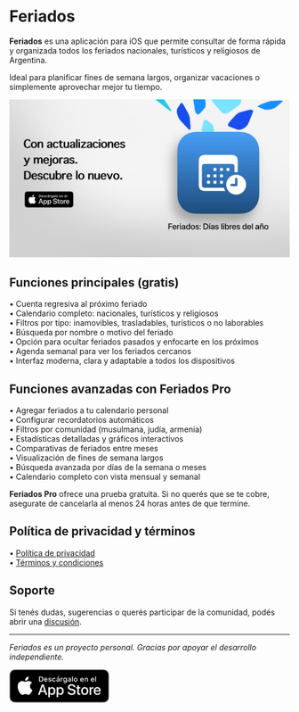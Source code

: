 # Feriados

**Feriados** es una aplicación para iOS que permite consultar de forma rápida y organizada todos los feriados nacionales, turísticos y religiosos de Argentina.

Ideal para planificar fines de semana largos, organizar vacaciones o simplemente aprovechar mejor tu tiempo.

<img src="images/banner.png" alt="Feriados App">

## Funciones principales (gratis)

• Cuenta regresiva al próximo feriado  
• Calendario completo: nacionales, turísticos y religiosos  
• Filtros por tipo: inamovibles, trasladables, turísticos o no laborables  
• Búsqueda por nombre o motivo del feriado  
• Opción para ocultar feriados pasados y enfocarte en los próximos  
• Agenda semanal para ver los feriados cercanos  
• Interfaz moderna, clara y adaptable a todos los dispositivos  

## Funciones avanzadas con Feriados Pro

• Agregar feriados a tu calendario personal  
• Configurar recordatorios automáticos  
• Filtros por comunidad (musulmana, judía, armenia)  
• Estadísticas detalladas y gráficos interactivos  
• Comparativas de feriados entre meses  
• Visualización de fines de semana largos  
• Búsqueda avanzada por días de la semana o meses  
• Calendario completo con vista mensual y semanal  

**Feriados Pro** ofrece una prueba gratuita. Si no querés que se te cobre, asegurate de cancelarla al menos 24 horas antes de que termine.

## Política de privacidad y términos

• [Política de privacidad](https://lucasditomase.github.io/feriados/privacidad)  
• [Términos y condiciones](https://lucasditomase.github.io/feriados/terminos)  

## Soporte

Si tenés dudas, sugerencias o querés participar de la comunidad, podés abrir una [discusión](https://github.com/lucasditomase/Feriados/discussions).

---

*Feriados es un proyecto personal. Gracias por apoyar el desarrollo independiente.*

<p align="left">
  <a href="https://apps.apple.com/app/id6744455042">
    <img src="images/download-badge.svg" alt="Descargar en App Store" width="180">
  </a>
</p>
